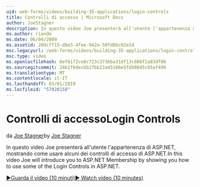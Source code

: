 ```yaml
---
uid: web-forms/videos/building-35-applications/login-controls
title: Controlli di accesso | Microsoft Docs
author: JoeStagner
description: In questo video Joe presenterà all'utente l'appartenenza di ASP.NET, mostrando come usare alcuni dei controlli di accesso di ASP.NET.
ms.author: riande
ms.date: 06/04/2009
ms.assetid: 20dcff15-d8e3-4fee-942e-50fd8bc02e14
msc.legacyurl: /web-forms/videos/building-35-applications/login-controls
msc.type: video
ms.openlocfilehash: 6ef6172ce8c723c3736ba31df13c886f2a83df06
ms.sourcegitcommit: 24b1f6decbb17bb22a45166e5fdb0845c65af498
ms.translationtype: MT
ms.contentlocale: it-IT
ms.lasthandoff: 03/01/2019
ms.locfileid: "57028158"
---
```

<a name="login-controls"></a><span data-ttu-id="0f4e9-103">Controlli di accesso</span><span class="sxs-lookup"><span data-stu-id="0f4e9-103">Login Controls</span></span>
====================
<span data-ttu-id="0f4e9-104">da [Joe Stagner](https://github.com/JoeStagner)</span><span class="sxs-lookup"><span data-stu-id="0f4e9-104">by [Joe Stagner](https://github.com/JoeStagner)</span></span>

<span data-ttu-id="0f4e9-105">In questo video Joe presenterà all'utente l'appartenenza di ASP.NET, mostrando come usare alcuni dei controlli di accesso di ASP.NET.</span><span class="sxs-lookup"><span data-stu-id="0f4e9-105">In this video Joe will introduce you to ASP.NET Membership by showing you how to use some of the Login Controls in ASP.NET.</span></span>

[<span data-ttu-id="0f4e9-106">&#9654;Guarda il video (10 minuti)</span><span class="sxs-lookup"><span data-stu-id="0f4e9-106">&#9654; Watch video (10 minutes)</span></span>](https://channel9.msdn.com/Blogs/ASP-NET-Site-Videos/login-controls)
